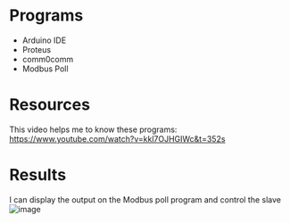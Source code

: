 # Programs
* Arduino IDE
* Proteus
* comm0comm
* Modbus Poll

# Resources
This video helps me to know these programs: https://www.youtube.com/watch?v=kkl7OJHGIWc&t=352s
# Results
I can display the output on the Modbus poll program and control the slave
![image](https://github.com/AliTaima/MicroBasic_Pro_for_PIC_codes/assets/87614712/f30c45fa-a24c-49b5-b22a-82f8bd8a533a)
